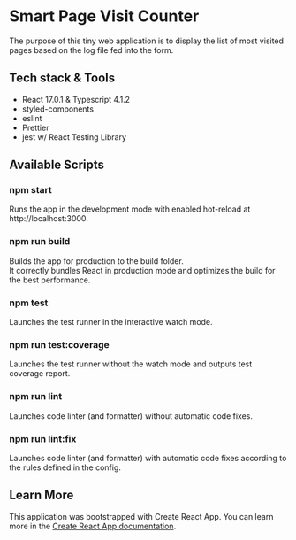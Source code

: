 # Smart Page Visit Counter

The purpose of this tiny web application is to display the list of most visited pages based on the log file fed into the form.

## Tech stack & Tools

- React 17.0.1 & Typescript 4.1.2
- styled-components
- eslint
- Prettier
- jest w/ React Testing Library

## Available Scripts

### npm start

Runs the app in the development mode with enabled hot-reload at http://localhost:3000.

### npm run build

Builds the app for production to the build folder.<br /> It correctly bundles React in production mode and optimizes the build for the best performance.

### npm test

Launches the test runner in the interactive watch mode.

### npm run test:coverage

Launches the test runner without the watch mode and outputs test coverage report.

### npm run lint

Launches code linter (and formatter) without automatic code fixes.

### npm run lint:fix

Launches code linter (and formatter) with automatic code fixes according to the rules defined in the config.

## Learn More

This application was bootstrapped with Create React App. You can learn more in the [Create React App documentation](https://github.com/facebook/create-react-app).
